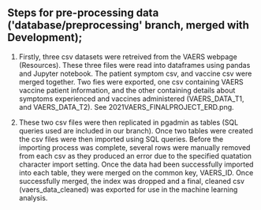 

## Steps for pre-processing data ('database/preprocessing' branch, merged with Development);

1. Firstly, three csv datasets were retreived from the VAERS webpage (Resources). These three files were read into dataframes using pandas and Jupyter notebook. The patient symptom csv, and vaccine csv were merged together. Two fies were exported, one csv containing VAERS vaccine patient information, and the other containing
details about symptoms experienced and vaccines administered (VAERS_DATA_T1, and VAERS_DATA_T2). See 2021VAERS_FINALPROJECT_ERD.png. 

2. These two csv files were then replicated in pgadmin as tables (SQL queries used are included in our branch). Once two tables were created the csv files were then 
imported using SQL queries. Before the importing process was complete, several rows were manually removed from each csv as they produced an error due to the specified quatation character import setting. Once the data had been successfully imported into each table, they were merged on the common key, VAERS_ID. Once successfully merged, the index was dropped and a final, cleaned csv (vaers_data_cleaned) was exported for use in the machine learning analysis. 

